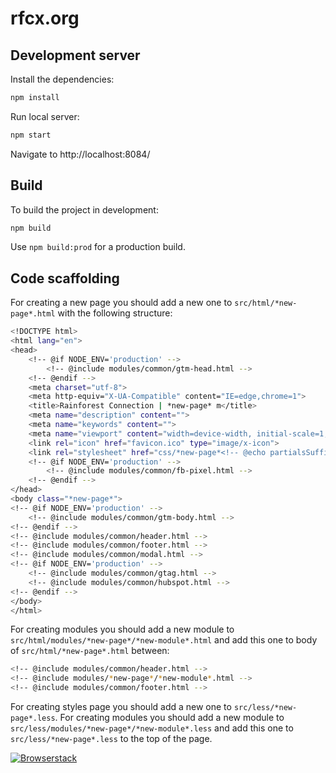 # rfcx.org

## Development server

Install the dependencies:

```sh
npm install
```

Run local server:

```sh
npm start
```

Navigate to http://localhost:8084/

## Build

To build the project in development:

```sh
npm build
```

Use `npm build:prod` for a production build.

## Code scaffolding
For creating a new page you should add a new one to `src/html/*new-page*.html` with the following structure:

```sh
<!DOCTYPE html>
<html lang="en">
<head>
    <!-- @if NODE_ENV='production' -->
        <!-- @include modules/common/gtm-head.html -->
    <!-- @endif -->
    <meta charset="utf-8">
    <meta http-equiv="X-UA-Compatible" content="IE=edge,chrome=1">
    <title>Rainforest Connection | *new-page* m</title>
    <meta name="description" content="">
    <meta name="keywords" content="">
    <meta name="viewport" content="width=device-width, initial-scale=1, minimum-scale=1, maximum-scale=1">
    <link rel="icon" href="favicon.ico" type="image/x-icon">
    <link rel="stylesheet" href="css/*new-page*<!-- @echo partialsSuffix -->.css">
    <!-- @if NODE_ENV='production' -->
        <!-- @include modules/common/fb-pixel.html -->
    <!-- @endif -->
</head>
<body class="*new-page*">
<!-- @if NODE_ENV='production' -->
    <!-- @include modules/common/gtm-body.html -->
<!-- @endif -->
<!-- @include modules/common/header.html -->
<!-- @include modules/common/footer.html -->
<!-- @include modules/common/modal.html -->
<!-- @if NODE_ENV='production' -->
    <!-- @include modules/common/gtag.html -->
    <!-- @include modules/common/hubspot.html -->
<!-- @endif -->
</body>
</html>
```
For creating modules you should add a new module to `src/html/modules/*new-page*/*new-module*.html` and add this one to body of `src/html/*new-page*.html` between:

```sh
<!-- @include modules/common/header.html -->
<!-- @include modules/*new-page*/*new-module*.html -->
<!-- @include modules/common/footer.html -->
```
For creating styles page you should add a new one to `src/less/*new-page*.less`.
For creating modules you should add a new module to `src/less/modules/*new-page*/*new-module*.less` and add this one to `src/less/*new-page*.less` to the top of the page.

[![Browserstack](https://camo.githubusercontent.com/178e11ae94b103abb44ddee10ce0e40901f99ca9/687474703a2f2f6937352e666173747069632e72752f6269672f323031362f303333302f65642f36356564373566346535663434396564353735366438646336323332313765642e6a7067)](https://www.browserstack.com/)
